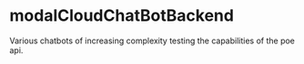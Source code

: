# modalCloudChatBotBackend
Various chatbots of increasing complexity testing the capabilities of the poe api.
